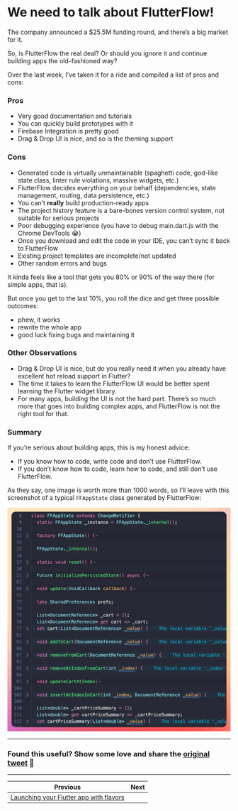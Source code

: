 # We need to talk about FlutterFlow!

The company announced a $25.5M funding round, and there’s a big market for it.

So, is FlutterFlow the real deal? Or should you ignore it and continue building apps the old-fashioned way?

Over the last week, I’ve taken it for a ride and compiled a list of pros and cons:

### Pros

- Very good documentation and tutorials
- You can quickly build prototypes with it
- Firebase Integration is pretty good
- Drag & Drop UI is nice, and so is the theming support

### Cons

- Generated code is virtually unmaintainable (spaghetti code, god-like state class, linter rule violations, massive widgets, etc.)
- FlutterFlow decides everything on your behalf (dependencies, state management, routing, data persistence, etc.)
- You can’t **really** build production-ready apps
- The project history feature is a bare-bones version control system, not suitable for serious projects
- Poor debugging experience (you have to debug main.dart.js with the Chrome DevTools 😭)
- Once you download and edit the code in your IDE, you can’t sync it back to FlutterFlow
- Existing project templates are incomplete/not updated
- Other random errors and bugs

It kinda feels like a tool that gets you 80% or 90% of the way there (for simple apps, that is).

But once you get to the last 10%, you roll the dice and get three possible outcomes:

- phew, it works
- rewrite the whole app
- good luck fixing bugs and maintaining it

### Other Observations

- Drag & Drop UI is nice, but do you really need it when you already have excellent hot reload support in Flutter?
- The time it takes to learn the FlutterFlow UI would be better spent learning the Flutter widget library.
- For many apps, building the UI is not the hard part. There’s so much more that goes into building complex apps, and FlutterFlow is not the right tool for that.

### Summary

If you’re serious about building apps, this is my honest advice:

- If you know how to code, write code and don’t use FlutterFlow.
- If you don’t know how to code, learn how to code, and still don’t use FlutterFlow.

As they say, one image is worth more than 1000 words, so I’ll leave with this screenshot of a typical `FFAppState` class generated by FlutterFlow:

![](143.png)

---

### Found this useful? Show some love and share the [original tweet](https://twitter.com/biz84/status/1752695079675056147) 🙏

---

| Previous | Next |
| -------- | ---- |
| [Launching your Flutter app with flavors](../0142-flutter-run-flavor/index.md) |  |
